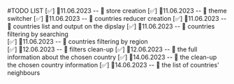 #TODO LIST
  [✅] 📅11.06.2023 -- 📓 store creation
  [✅] 📅11.06.2023 -- 📓 theme switcher
  [✅] 📅11.06.2023 -- 📓 countries reducer creation
  [✅] 📅11.06.2023 -- 📓 countries list and output on the dipslay
  [✅] 📅11.06.2023 -- 📓 countries filtering by searching  
  [✅] 📅11.06.2023 -- 📓 countries filtering by region  
  [✅] 📅12.06.2023 -- 📓 filters clean-up
  [✅] 📅12.06.2023 -- 📓 the full information about the chosen country
  [✅] 📅14.06.2023 -- 📓 the clean-up the chosen country information
  [✅] 📅14.06.2023 -- 📓 the list of countries' neighbours
